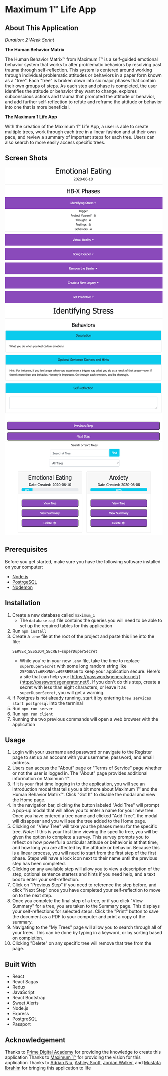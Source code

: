 # Maximum 1™ Life App

## About This Application
*Duration: 2 Week Sprint*

**The Human Behavior Matrix**

The Human Behavior Matrix™ from Maximum 1™ is a self-guided emotional behavior system that works to alter problematic behaviors by resolving past trauma through self-reflection. This system is centered around working through individual problematic attitudes or behaviors in a paper form known as a "tree". Each "tree" is broken down into six major phases that contain their own groups of steps. As each step and phase is completed, the user identifies the attitude or behavior they want to change, explores subconscious actions and trauma that prompted the attitude or behavior, and add further self-reflection to refute and reframe the attitude or behavior into one that is more beneficial.

**The Maximum 1 Life App**

With the creation of the Maximum 1™ Life App, a user is able to create multiple trees, work through each tree in a linear fashion and at their own pace, and review a summary of important steps for each tree. Users can also search to more easily access specific trees.

## Screen Shots

![View of the Phases Page](/public/images/phases-page-view.png)
![View of a specific step](/public/images/step-view.png)
![View of search functionality](/public/images/search-functionality.png)


## Prerequisites

Before you get started, make sure you have the following software installed on your computer:

- [Node.js](https://nodejs.org/en/)
- [PostrgeSQL](https://www.postgresql.org/)
- [Nodemon](https://nodemon.io/)

## Installation

1. Create a new database called `maximum_1`
    * The `database.sql` file contains the queries you will need to be able to set up the required tables for this application
2. Run `npm install`
3. Create a `.env` file at the root of the project and paste this line into the file:
    ```
    SERVER_SESSION_SECRET=superDuperSecret
    ```
    * While you're in your new `.env` file, take the time to replace `superDuperSecret` with some long random string like `25POUbVtx6RKVNWszd9ERB9Bb6` to keep your application secure. Here's a site that can help you: [https://passwordsgenerator.net/](https://passwordsgenerator.net/). If you don't do this step, create a secret with less than eight characters, or leave it as `superDuperSecret`, you will get a warning.
4. If Postgres is not already running, start it by entering `brew services start postgresql` into the terminal
5. Run `npm run server`
6. Run `npm run client`
7. Running the two previous commands will open a web browser with the application

## Usage

1. Login with your username and password or navigate to the Register page to set up an account with your username, password, and email address.
2. Users can access the "About" page or "Terms of Service" page whether or not the user is logged in. The "About" page provides additional information on Maximum 1™.
2. If it is your first time logging in to the application, you will see an introduction modal that tells you a bit more about Maximum 1™ and the Human Behavior Matrix™. Click "Got It" to disable the modal and view the Home page.
3. In the navigation bar, clicking the button labeled "Add Tree" will prompt a pop-up modal that will allow you to enter a name for your new tree. Once you have entered a tree name and clicked "Add Tree", the modal will disappear and you will see the tree added to the Home page.
4. Clicking on "View Tree" will take you the phases menu for the specific tree. *Note:* If this is your first time viewing the specific tree, you will be given the option to complete a survey. This survey prompts you to reflect on how powerful a particular attitude or behavior is at that time, and how long you are affected by the attitude or behavior. Because this is a linear process, you will need to start from the first step of the first phase. Steps will have a lock icon next to their name until the previous step has been completed.
5. Clicking on any available step will allow you to view a description of the step, optional sentence starters and hints if you need help, and a text box to enter your self-reflection.
6. Click on "Previous Step" if you need to reference the step before, and click "Next Step" once you have completed your self-reflection to move on to the next step.
7. Once you complete the final step of a tree, or if you click "View Summary" for a tree, you are taken to the Summary page. This displays your self-reflections for selected steps. Click the "Print" button to save the document as a PDF to your computer and print a copy of the summary.
8. Navigating to the "My Trees" page will allow you to search through all of your trees. This can be done by typing in a keyword, or by sorting based on completion.
9. Clicking "Delete" on any specific tree will remove that tree from the page.

## Built With

* React
* React Sagas
* Redux
* JavaScript
* React Bootstrap
* Sweet Alerts
* Node.js
* Express
* PostgreSQL
* Passport

## Acknowledgement
Thanks to [Prime Digital Academy](https://www.primeacademy.io) for providing the knowledge to create this application
Thanks to [Maximum 1™](https://www.iammaximum1.com) for providing the vision for this application
Thanks to [Adrian Niu](https://github.com/AdrianNiu), [Ashley Scott](https://github.com/aescott87), [Jordan Walker](https://jaden-reklaw.github.io/My_Developer_Site/), and [Mustafa Ibrahim](https://mustafaibrahim4.github.io/aboutMe/) for bringing this application to life



